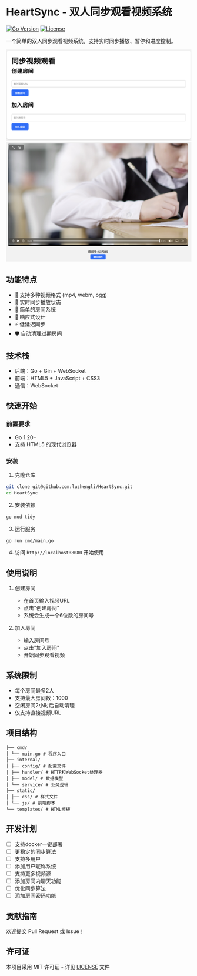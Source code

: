 # HeartSync - 双人同步观看视频系统

[![Go Version](https://img.shields.io/badge/Go-1.20+-blue.svg)](https://golang.org)
[![License](https://img.shields.io/badge/license-MIT-green.svg)](LICENSE)

一个简单的双人同步观看视频系统，支持实时同步播放、暂停和进度控制。

![alt text](image.png)
![alt text](video.png)

## 功能特点

- 🎥 支持多种视频格式 (mp4, webm, ogg)
- 🔄 实时同步播放状态
- 🔗 简单的房间系统
- 📱 响应式设计
- ⚡ 低延迟同步
- 🛡️ 自动清理过期房间

## 技术栈

- 后端：Go + Gin + WebSocket
- 前端：HTML5 + JavaScript + CSS3
- 通信：WebSocket

## 快速开始

### 前置要求

- Go 1.20+
- 支持 HTML5 的现代浏览器

### 安装

1. 克隆仓库
```bash
git clone git@github.com:luzhengli/HeartSync.git
cd HeartSync
```

2. 安装依赖
```bash
go mod tidy
```

3. 运行服务
```bash
go run cmd/main.go
```

4. 访问 `http://localhost:8080` 开始使用

## 使用说明

1. 创建房间
   - 在首页输入视频URL
   - 点击"创建房间"
   - 系统会生成一个6位数的房间号

2. 加入房间
   - 输入房间号
   - 点击"加入房间"
   - 开始同步观看视频

## 系统限制

- 每个房间最多2人
- 支持最大房间数：1000
- 空闲房间2小时后自动清理
- 仅支持直接视频URL

## 项目结构
```
├── cmd/
│ └── main.go # 程序入口
├── internal/
│ ├── config/ # 配置文件
│ ├── handler/ # HTTP和WebSocket处理器
│ ├── model/ # 数据模型
│ └── service/ # 业务逻辑
├── static/
│ ├── css/ # 样式文件
│ └── js/ # 前端脚本
└── templates/ # HTML模板
```

## 开发计划

- [ ] 支持docker一键部署
- [ ] 更稳定的同步算法
- [ ] 支持多用户 
- [ ] 添加用户昵称系统
- [ ] 支持更多视频源
- [ ] 添加房间内聊天功能
- [ ] 优化同步算法
- [ ] 添加房间密码功能

## 贡献指南

欢迎提交 Pull Request 或 Issue！

## 许可证

本项目采用 MIT 许可证 - 详见 [LICENSE](LICENSE) 文件